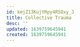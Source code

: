 ```yaml
---
id: kmjZ13KujYRpy4RSOxy_J
title: Collective Trauma
desc: ''
updated: 1639759645941
created: 1639759645941
---
```


